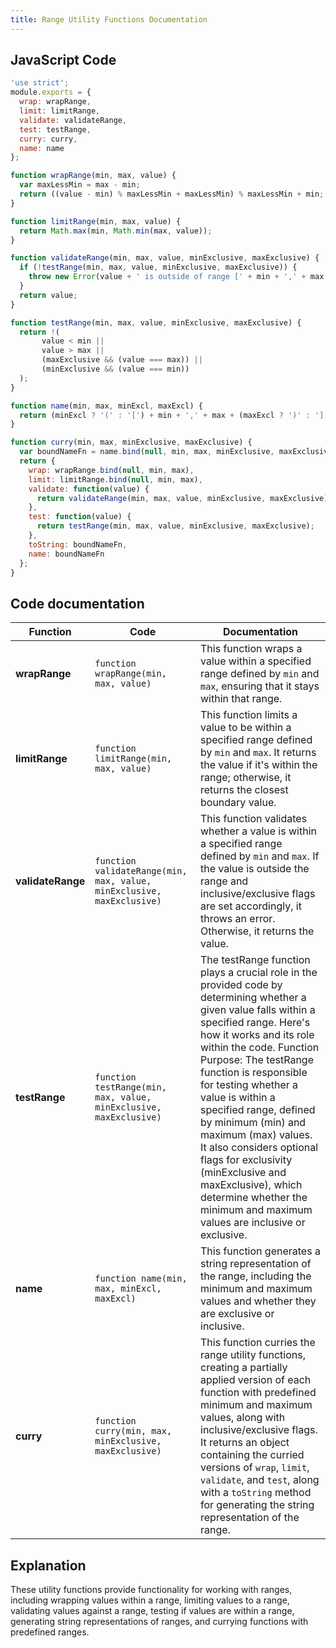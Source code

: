 ```yaml
---
title: Range Utility Functions Documentation
---
```


## JavaScript Code

```js
'use strict';
module.exports = {
  wrap: wrapRange,
  limit: limitRange,
  validate: validateRange,
  test: testRange,
  curry: curry,
  name: name
};

function wrapRange(min, max, value) {
  var maxLessMin = max - min;
  return ((value - min) % maxLessMin + maxLessMin) % maxLessMin + min;
}

function limitRange(min, max, value) {
  return Math.max(min, Math.min(max, value));
}

function validateRange(min, max, value, minExclusive, maxExclusive) {
  if (!testRange(min, max, value, minExclusive, maxExclusive)) {
    throw new Error(value + ' is outside of range [' + min + ',' + max + ')');
  }
  return value;
}

function testRange(min, max, value, minExclusive, maxExclusive) {
  return !(
       value < min ||
       value > max ||
       (maxExclusive && (value === max)) ||
       (minExclusive && (value === min))
  );
}

function name(min, max, minExcl, maxExcl) {
  return (minExcl ? '(' : '[') + min + ',' + max + (maxExcl ? ')' : ']');
}

function curry(min, max, minExclusive, maxExclusive) {
  var boundNameFn = name.bind(null, min, max, minExclusive, maxExclusive);
  return {
    wrap: wrapRange.bind(null, min, max),
    limit: limitRange.bind(null, min, max),
    validate: function(value) {
      return validateRange(min, max, value, minExclusive, maxExclusive);
    },
    test: function(value) {
      return testRange(min, max, value, minExclusive, maxExclusive);
    },
    toString: boundNameFn,
    name: boundNameFn
  };
}
```
## Code documentation

| Function | Code | Documentation |
|---|---|---|
| **wrapRange** | `function wrapRange(min, max, value)` | This function wraps a value within a specified range defined by `min` and `max`, ensuring that it stays within that range. |
| **limitRange** | `function limitRange(min, max, value)` | This function limits a value to be within a specified range defined by `min` and `max`. It returns the value if it's within the range; otherwise, it returns the closest boundary value. |
| **validateRange** | `function validateRange(min, max, value, minExclusive, maxExclusive)` | This function validates whether a value is within a specified range defined by `min` and `max`. If the value is outside the range and inclusive/exclusive flags are set accordingly, it throws an error. Otherwise, it returns the value. |
| **testRange** | `function testRange(min, max, value, minExclusive, maxExclusive)` | The testRange function plays a crucial role in the provided code by determining whether a given value falls within a specified range. Here's how it works and its role within the code. Function Purpose: The testRange function is responsible for testing whether a value is within a specified range, defined by minimum (min) and maximum (max) values. It also considers optional flags for exclusivity (minExclusive and maxExclusive), which determine whether the minimum and maximum values are inclusive or exclusive. |
| **name** | `function name(min, max, minExcl, maxExcl)` | This function generates a string representation of the range, including the minimum and maximum values and whether they are exclusive or inclusive. |
| **curry** | `function curry(min, max, minExclusive, maxExclusive)` | This function curries the range utility functions, creating a partially applied version of each function with predefined minimum and maximum values, along with inclusive/exclusive flags. It returns an object containing the curried versions of `wrap`, `limit`, `validate`, and `test`, along with a `toString` method for generating the string representation of the range. |

## Explanation 

These utility functions provide functionality for working with ranges, including wrapping values within a range, limiting values to a range, validating values against a range, testing if values are within a range, generating string representations of ranges, and currying functions with predefined ranges.
